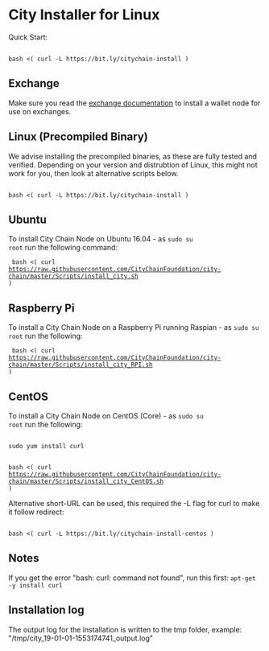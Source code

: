 # City Installer for Linux

Quick Start:

<code>
bash <( curl -L https://bit.ly/citychain-install )
</code>

## Exchange

Make sure you read the [exchange documentation](Documentation/exchange.md) to install a wallet node for
use on exchanges.

## Linux (Precompiled Binary)

We advise installing the precompiled binaries, as these are fully tested and verified. Depending on your version and distrubtion of Linux, this might not work for you, then look at alternative scripts below.

<code>
bash <( curl -L https://bit.ly/citychain-install )
</code>

## Ubuntu

To install City Chain Node on Ubuntu 16.04 - as <code>sudo su root</code> run the following command:

<code> bash <( curl https://raw.githubusercontent.com/CityChainFoundation/city-chain/master/Scripts/install_city.sh ) </code>

## Raspberry Pi

To install a City Chain Node on a Raspberry Pi running Raspian - as <code>sudo su root</code> run the following:

<code> bash <( curl https://raw.githubusercontent.com/CityChainFoundation/city-chain/master/Scripts/install_city_RPI.sh ) </code>

## CentOS

To install a City Chain Node on CentOS (Core) - as <code>sudo su root</code> run the following:

<code>
sudo yum install curl

bash <( curl https://raw.githubusercontent.com/CityChainFoundation/city-chain/master/Scripts/install_city_CentOS.sh )
</code>

Alternative short-URL can be used, this required the -L flag for curl to make it follow redirect:

<code>
bash <( curl -L https://bit.ly/citychain-install-centos )
</code>

## Notes

If you get the error "bash: curl: command not found", run this first: <code>apt-get -y install curl</code>

## Installation log

The output log for the installation is written to the tmp folder, example: "/tmp/city_19-01-01-1553174741_output.log"